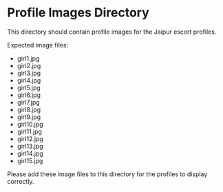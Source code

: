 # Profile Images Directory

This directory should contain profile images for the Jaipur escort profiles.

Expected image files:
- girl1.jpg
- girl2.jpg
- girl3.jpg
- girl4.jpg
- girl5.jpg
- girl6.jpg
- girl7.jpg
- girl8.jpg
- girl9.jpg
- girl10.jpg
- girl11.jpg
- girl12.jpg
- girl13.jpg
- girl14.jpg
- girl15.jpg

Please add these image files to this directory for the profiles to display correctly.